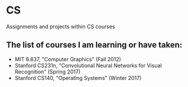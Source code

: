 # CS
Assignments and projects within CS courses

## The list of courses I am learning or have taken:
- MIT 6.837, "Computer Graphics" (Fall 2012)
- Stanford CS231n, "Convolutional Neural Networks for Visual Recognition" (Spring 2017)
- Stanford CS140, "Operating Systems" (Winter 2017)
